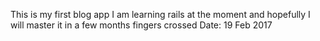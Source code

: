 This is my first blog app I am learning rails at the moment and hopefully I will master it in a few months fingers crossed Date: 19 Feb 2017